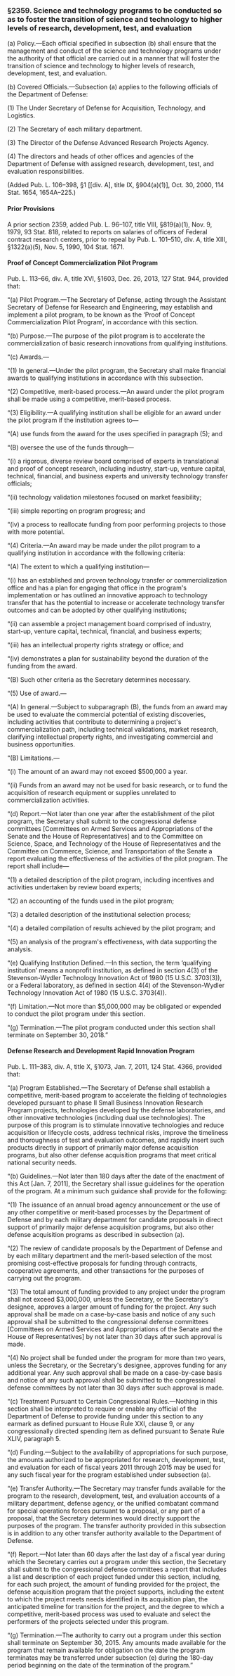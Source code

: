 ### §2359. Science and technology programs to be conducted so as to foster the transition of science and technology to higher levels of research, development, test, and evaluation ###

(a) Policy.—Each official specified in subsection (b) shall ensure that the management and conduct of the science and technology programs under the authority of that official are carried out in a manner that will foster the transition of science and technology to higher levels of research, development, test, and evaluation.

(b) Covered Officials.—Subsection (a) applies to the following officials of the Department of Defense:

(1) The Under Secretary of Defense for Acquisition, Technology, and Logistics.

(2) The Secretary of each military department.

(3) The Director of the Defense Advanced Research Projects Agency.

(4) The directors and heads of other offices and agencies of the Department of Defense with assigned research, development, test, and evaluation responsibilities.

(Added Pub. L. 106–398, §1 [[div. A], title IX, §904(a)(1)], Oct. 30, 2000, 114 Stat. 1654, 1654A–225.)

#### Prior Provisions ####

A prior section 2359, added Pub. L. 96–107, title VIII, §819(a)(1), Nov. 9, 1979, 93 Stat. 818, related to reports on salaries of officers of Federal contract research centers, prior to repeal by Pub. L. 101–510, div. A, title XIII, §1322(a)(5), Nov. 5, 1990, 104 Stat. 1671.

#### Proof of Concept Commercialization Pilot Program ####

Pub. L. 113–66, div. A, title XVI, §1603, Dec. 26, 2013, 127 Stat. 944, provided that:

“(a) Pilot Program.—The Secretary of Defense, acting through the Assistant Secretary of Defense for Research and Engineering, may establish and implement a pilot program, to be known as the ‘Proof of Concept Commercialization Pilot Program’, in accordance with this section.

“(b) Purpose.—The purpose of the pilot program is to accelerate the commercialization of basic research innovations from qualifying institutions.

“(c) Awards.—

“(1) In general.—Under the pilot program, the Secretary shall make financial awards to qualifying institutions in accordance with this subsection.

“(2) Competitive, merit-based process.—An award under the pilot program shall be made using a competitive, merit-based process.

“(3) Eligibility.—A qualifying institution shall be eligible for an award under the pilot program if the institution agrees to—

“(A) use funds from the award for the uses specified in paragraph (5); and

“(B) oversee the use of the funds through—

“(i) a rigorous, diverse review board comprised of experts in translational and proof of concept research, including industry, start-up, venture capital, technical, financial, and business experts and university technology transfer officials;

“(ii) technology validation milestones focused on market feasibility;

“(iii) simple reporting on program progress; and

“(iv) a process to reallocate funding from poor performing projects to those with more potential.

“(4) Criteria.—An award may be made under the pilot program to a qualifying institution in accordance with the following criteria:

“(A) The extent to which a qualifying institution—

“(i) has an established and proven technology transfer or commercialization office and has a plan for engaging that office in the program's implementation or has outlined an innovative approach to technology transfer that has the potential to increase or accelerate technology transfer outcomes and can be adopted by other qualifying institutions;

“(ii) can assemble a project management board comprised of industry, start-up, venture capital, technical, financial, and business experts;

“(iii) has an intellectual property rights strategy or office; and

“(iv) demonstrates a plan for sustainability beyond the duration of the funding from the award.

“(B) Such other criteria as the Secretary determines necessary.

“(5) Use of award.—

“(A) In general.—Subject to subparagraph (B), the funds from an award may be used to evaluate the commercial potential of existing discoveries, including activities that contribute to determining a project's commercialization path, including technical validations, market research, clarifying intellectual property rights, and investigating commercial and business opportunities.

“(B) Limitations.—

“(i) The amount of an award may not exceed $500,000 a year.

“(ii) Funds from an award may not be used for basic research, or to fund the acquisition of research equipment or supplies unrelated to commercialization activities.

“(d) Report.—Not later than one year after the establishment of the pilot program, the Secretary shall submit to the congressional defense committees [Committees on Armed Services and Appropriations of the Senate and the House of Representatives] and to the Committee on Science, Space, and Technology of the House of Representatives and the Committee on Commerce, Science, and Transportation of the Senate a report evaluating the effectiveness of the activities of the pilot program. The report shall include—

“(1) a detailed description of the pilot program, including incentives and activities undertaken by review board experts;

“(2) an accounting of the funds used in the pilot program;

“(3) a detailed description of the institutional selection process;

“(4) a detailed compilation of results achieved by the pilot program; and

“(5) an analysis of the program's effectiveness, with data supporting the analysis.

“(e) Qualifying Institution Defined.—In this section, the term ‘qualifying institution’ means a nonprofit institution, as defined in section 4(3) of the Stevenson-Wydler Technology Innovation Act of 1980 (15 U.S.C. 3703(3)), or a Federal laboratory, as defined in section 4(4) of the Stevenson-Wydler Technology Innovation Act of 1980 (15 U.S.C. 3703(4)).

“(f) Limitation.—Not more than $5,000,000 may be obligated or expended to conduct the pilot program under this section.

“(g) Termination.—The pilot program conducted under this section shall terminate on September 30, 2018.”

#### Defense Research and Development Rapid Innovation Program ####

Pub. L. 111–383, div. A, title X, §1073, Jan. 7, 2011, 124 Stat. 4366, provided that:

“(a) Program Established.—The Secretary of Defense shall establish a competitive, merit-based program to accelerate the fielding of technologies developed pursuant to phase II Small Business Innovation Research Program projects, technologies developed by the defense laboratories, and other innovative technologies (including dual use technologies). The purpose of this program is to stimulate innovative technologies and reduce acquisition or lifecycle costs, address technical risks, improve the timeliness and thoroughness of test and evaluation outcomes, and rapidly insert such products directly in support of primarily major defense acquisition programs, but also other defense acquisition programs that meet critical national security needs.

“(b) Guidelines.—Not later than 180 days after the date of the enactment of this Act [Jan. 7, 2011], the Secretary shall issue guidelines for the operation of the program. At a minimum such guidance shall provide for the following:

“(1) The issuance of an annual broad agency announcement or the use of any other competitive or merit-based processes by the Department of Defense and by each military department for candidate proposals in direct support of primarily major defense acquisition programs, but also other defense acquisition programs as described in subsection (a).

“(2) The review of candidate proposals by the Department of Defense and by each military department and the merit-based selection of the most promising cost-effective proposals for funding through contracts, cooperative agreements, and other transactions for the purposes of carrying out the program.

“(3) The total amount of funding provided to any project under the program shall not exceed $3,000,000, unless the Secretary, or the Secretary's designee, approves a larger amount of funding for the project. Any such approval shall be made on a case-by-case basis and notice of any such approval shall be submitted to the congressional defense committees [Committees on Armed Services and Appropriations of the Senate and the House of Representatives] by not later than 30 days after such approval is made.

“(4) No project shall be funded under the program for more than two years, unless the Secretary, or the Secretary's designee, approves funding for any additional year. Any such approval shall be made on a case-by-case basis and notice of any such approval shall be submitted to the congressional defense committees by not later than 30 days after such approval is made.

“(c) Treatment Pursuant to Certain Congressional Rules.—Nothing in this section shall be interpreted to require or enable any official of the Department of Defense to provide funding under this section to any earmark as defined pursuant to House Rule XXI, clause 9, or any congressionally directed spending item as defined pursuant to Senate Rule XLIV, paragraph 5.

“(d) Funding.—Subject to the availability of appropriations for such purpose, the amounts authorized to be appropriated for research, development, test, and evaluation for each of fiscal years 2011 through 2015 may be used for any such fiscal year for the program established under subsection (a).

“(e) Transfer Authority.—The Secretary may transfer funds available for the program to the research, development, test, and evaluation accounts of a military department, defense agency, or the unified combatant command for special operations forces pursuant to a proposal, or any part of a proposal, that the Secretary determines would directly support the purposes of the program. The transfer authority provided in this subsection is in addition to any other transfer authority available to the Department of Defense.

“(f) Report.—Not later than 60 days after the last day of a fiscal year during which the Secretary carries out a program under this section, the Secretary shall submit to the congressional defense committees a report that includes a list and description of each project funded under this section, including, for each such project, the amount of funding provided for the project, the defense acquisition program that the project supports, including the extent to which the project meets needs identified in its acquisition plan, the anticipated timeline for transition for the project, and the degree to which a competitive, merit-based process was used to evaluate and select the performers of the projects selected under this program.

“(g) Termination.—The authority to carry out a program under this section shall terminate on September 30, 2015. Any amounts made available for the program that remain available for obligation on the date the program terminates may be transferred under subsection (e) during the 180-day period beginning on the date of the termination of the program.”